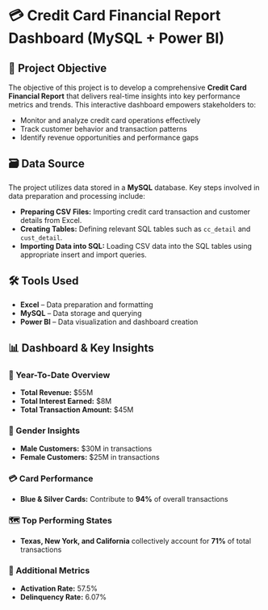 # 💳 Credit Card Financial Report Dashboard (MySQL + Power BI)

## 🎯 Project Objective

The objective of this project is to develop a comprehensive **Credit Card Financial Report** that delivers real-time insights into key performance metrics and trends. This interactive dashboard empowers stakeholders to:

- Monitor and analyze credit card operations effectively
- Track customer behavior and transaction patterns
- Identify revenue opportunities and performance gaps

## 🗃️ Data Source

The project utilizes data stored in a **MySQL** database. Key steps involved in data preparation and processing include:

- **Preparing CSV Files:** Importing credit card transaction and customer details from Excel.
- **Creating Tables:** Defining relevant SQL tables such as `cc_detail` and `cust_detail`.
- **Importing Data into SQL:** Loading CSV data into the SQL tables using appropriate insert and import queries.

## 🛠️ Tools Used

- **Excel** – Data preparation and formatting  
- **MySQL** – Data storage and querying  
- **Power BI** – Data visualization and dashboard creation

## 📊 Dashboard & Key Insights

### 📅 Year-To-Date Overview
- **Total Revenue:** $55M  
- **Total Interest Earned:** $8M  
- **Total Transaction Amount:** $45M  

### 👥 Gender Insights
- **Male Customers:** $30M in transactions  
- **Female Customers:** $25M in transactions  

### 💳 Card Performance
- **Blue & Silver Cards:** Contribute to **94%** of overall transactions  

### 🗺️ Top Performing States
- **Texas, New York, and California** collectively account for **71%** of total transactions  

### 📌 Additional Metrics
- **Activation Rate:** 57.5%  
- **Delinquency Rate:** 6.07% 


